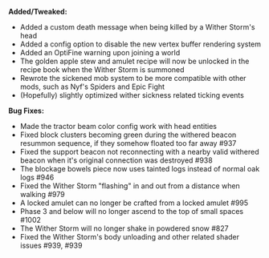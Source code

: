 **Added/Tweaked:**

 - Added a custom death message when being killed by a Wither Storm's head
 - Added a config option to disable the new vertex buffer rendering system
 - Added an OptiFine warning upon joining a world
 - The golden apple stew and amulet recipe will now be unlocked in the recipe book when the Wither Storm is summoned
 - Rewrote the sickened mob system to be more compatible with other mods, such as Nyf's Spiders and Epic Fight
 - (Hopefully) slightly optimized wither sickness related ticking events

**Bug Fixes:**

- Made the tractor beam color config work with head entities
- Fixed block clusters becoming green during the withered beacon resummon sequence, if they somehow floated too far away #937
- Fixed the support beacon not reconnecting with a nearby valid withered beacon when it's original connection was destroyed #938
- The blockage bowels piece now uses tainted logs instead of normal oak logs #946
- Fixed the Wither Storm "flashing" in and out from a distance when walking #979
- A locked amulet can no longer be crafted from a locked amulet #995
- Phase 3 and below will no longer ascend to the top of small spaces #1002
- The Wither Storm will no longer shake in powdered snow #827
- Fixed the Wither Storm's body unloading and other related shader issues #939, #939
